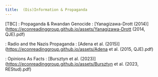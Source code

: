 ```yaml
---
title:  (Dis)Information & Propaganda
---
```



[TBC]
: Propaganda & Rwandan Genocide
  : [Yanagizawa-Drott (2014)](https://econreadinggroup.github.io/assets/Yanagizawa-Drott (2014, QJE).pdf)
  
: Radio and the Nazis Propaganda
  : [Adena et al. (2015)](https://econreadinggroup.github.io/assets/Adena et al. (2015, QJE).pdf)

: Opinions As Facts
  : [Bursztyn et al. (2023)](https://econreadinggroup.github.io/assets/Bursztyn et al. (2023, REStud).pdf)

